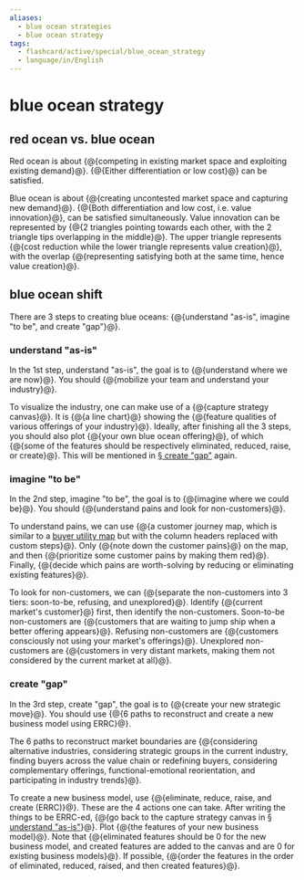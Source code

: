 ```yaml
---
aliases:
  - blue ocean strategies
  - blue ocean strategy
tags:
  - flashcard/active/special/blue_ocean_strategy
  - language/in/English
---
```


# blue ocean strategy

## red ocean vs. blue ocean

Red ocean is about {@{competing in existing market space and exploiting existing demand}@}. {@{Either differentiation or low cost}@} can be satisfied. <!--SR:!2025-12-20,372,290!2026-05-30,525,310-->

Blue ocean is about {@{creating uncontested market space and capturing new demand}@}. {@{Both differentiation and low cost, i.e. value innovation}@}, can be satisfied simultaneously. Value innovation can be represented by {@{2 triangles pointing towards each other, with the 2 triangle tips overlapping in the middle}@}. The upper triangle represents {@{cost reduction while the lower triangle represents value creation}@}, with the overlap {@{representing satisfying both at the same time, hence value creation}@}. <!--SR:!2027-02-19,742,330!2026-02-03,400,290!2025-09-17,358,344!2030-01-19,1604,364!2029-11-22,1557,364-->

## blue ocean shift

There are 3 steps to creating blue oceans: {@{understand "as-is", imagine "to be", and create "gap"}@}. <!--SR:!2026-04-12,497,324-->

### understand "as-is"

In the 1st step, understand "as-is", the goal is to {@{understand where we are now}@}. You should {@{mobilize your team and understand your industry}@}. <!--SR:!2025-09-17,357,344!2030-01-03,1590,364-->

To visualize the industry, one can make use of a {@{capture strategy canvas}@}. It is {@{a line chart}@} showing the {@{feature qualities of various offerings of your industry}@}. Ideally, after finishing all the 3 steps, you should also plot {@{your own blue ocean offering}@}, of which {@{some of the features should be respectively eliminated, reduced, raise, or create}@}. This will be mentioned in [§ create "gap"](#create%20"gap") again. <!--SR:!2025-09-24,338,304!2028-05-23,1086,344!2027-02-14,723,324!2027-10-29,879,304!2028-03-11,1038,344-->

### imagine "to be"

In the 2nd step, imagine "to be", the goal is to {@{imagine where we could be}@}. You should {@{understand pains and look for non-customers}@}. <!--SR:!2029-10-18,1533,364!2026-05-22,475,304-->

To understand pains, we can use {@{a customer journey map, which is similar to a [buyer utility map](buyer%20utility%20map.md) but with the column headers replaced with custom steps}@}. Only {@{note down the customer pains}@} on the map, and then {@{prioritize some customer pains by making them red}@}. Finally, {@{decide which pains are worth-solving by reducing or eliminating existing features}@}. <!--SR:!2027-07-02,801,304!2026-10-18,601,304!2025-09-12,298,284!2028-07-20,1140,344-->

To look for non-customers, we can {@{separate the non-customers into 3 tiers: soon-to-be, refusing, and unexplored}@}. Identify {@{current market's customer}@} first, then identify the non-customers. Soon-to-be non-customers are {@{customers that are waiting to jump ship when a better offering appears}@}. Refusing non-customers are {@{customers consciously not using your market's offerings}@}. Unexplored non-customers are {@{customers in very distant markets, making them not considered by the current market at all}@}. <!--SR:!2028-05-24,1087,344!2029-11-15,1556,364!2027-01-03,691,324!2028-01-01,997,344!2026-03-27,444,304-->

### create "gap"

In the 3rd step, create "gap", the goal is to {@{create your new strategic move}@}. You should use {@{6 paths to reconstruct and create a new business model using ERRC}@}. <!--SR:!2029-12-11,1576,364!2028-05-07,1070,344-->

The 6 paths to reconstruct market boundaries are {@{considering alternative industries, considering strategic groups in the current industry, finding buyers across the value chain or redefining buyers, considering complementary offerings, functional-emotional reorientation, and participating in industry trends}@}. <!--SR:!2025-12-24,122,224-->

To create a new business model, use {@{eliminate, reduce, raise, and create (ERRC)}@}. These are the 4 actions one can take. After writing the things to be ERRC-ed, {@{go back to the capture strategy canvas in [§ understand "as-is"](#understand%20"as-is")}@}. Plot {@{the features of your new business model}@}. Note that {@{eliminated features should be 0 for the new business model, and created features are added to the canvas and are 0 for existing business models}@}. If possible, {@{order the features in the order of eliminated, reduced, raised, and then created features}@}. <!--SR:!2028-05-06,1069,344!2029-10-25,1538,364!2027-01-07,700,324!2028-11-06,1166,344!2028-05-14,1077,344-->
